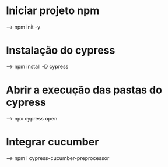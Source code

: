 # Iniciar projeto npm
--> npm init -y

# Instalação do cypress

--> npm install -D cypress

# Abrir a execução das pastas do cypress

--> npx cypress open

# Integrar cucumber 

--> npm i cypress-cucumber-preprocessor
